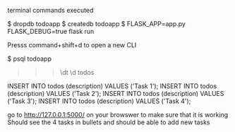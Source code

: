 terminal commands executed

$ dropdb todoapp
$ createdb todoapp
$ FLASK_APP=app.py FLASK_DEBUG=true flask run

Presss command+shift+d to open a new CLI

$ psql todoapp

>>> \dt
>>> \d todos
>>> 
INSERT INTO todos (description) VALUES ('Task 1');
INSERT INTO todos (description) VALUES ('Task 2');
INSERT INTO todos (description) VALUES ('Task 3');
INSERT INTO todos (description) VALUES ('Task 4');

go to http://127.0.0.1:5000/ on your browswer to make sure that it is working
Should see the 4 tasks in bullets and should be able to add new tasks
